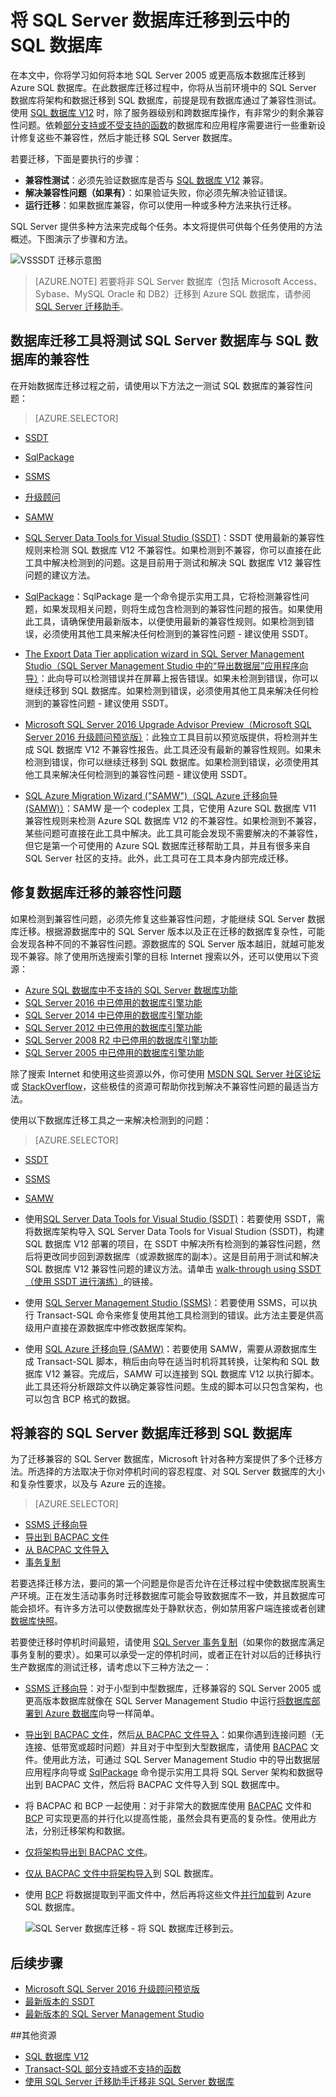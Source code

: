 <properties
   pageTitle="将 SQL Server 数据库迁移到 SQL 数据库 | Azure"
   description="了解如何将本地 SQL Server 数据库迁移到云中的 Azure SQL 数据库。在执行数据库迁移之前使用数据库迁移工具测试兼容性。"
   keywords="数据库迁移、SQL Server 数据库迁移、数据库迁移工具、迁移数据库、迁移 SQL 数据库"
   services="sql-database"
   documentationCenter=""
   authors="carlrabeler"
   manager="jhubbard"
   editor=""/>

<tags
   ms.service="sql-database"
   ms.date="06/07/2016"
   wacn.date="04/22/2016"/>

# 将 SQL Server 数据库迁移到云中的 SQL 数据库

在本文中，你将学习如何将本地 SQL Server 2005 或更高版本数据库迁移到 Azure SQL 数据库。在此数据库迁移过程中，你将从当前环境中的 SQL Server 数据库将架构和数据迁移到 SQL 数据库，前提是现有数据库通过了兼容性测试。使用 [SQL 数据库 V12](/documentation/articles/sql-database-v12-whats-new) 时，除了服务器级别和跨数据库操作，有非常少的剩余兼容性问题。依赖[部分支持或不受支持的函数](/documentation/articles/sql-database-transact-sql-information)的数据库和应用程序需要进行一些重新设计修复这些不兼容性，然后才能迁移 SQL Server 数据库。

若要迁移，下面是要执行的步骤：

- **兼容性测试**：必须先验证数据库是否与 [SQL 数据库 V12](/documentation/articles/sql-database-v12-whats-new) 兼容。 
- **解决兼容性问题（如果有）**：如果验证失败，你必须先解决验证错误。  
- **运行迁移**：如果数据库兼容，你可以使用一种或多种方法来执行迁移。 

SQL Server 提供多种方法来完成每个任务。本文将提供可供每个任务使用的方法概述。下图演示了步骤和方法。

  ![VSSSDT 迁移示意图](./media/sql-database-cloud-migrate/03VSSSDTDiagram.png)
  
 > [AZURE.NOTE] 若要将非 SQL Server 数据库（包括 Microsoft Access、Sybase、MySQL Oracle 和 DB2）迁移到 Azure SQL 数据库，请参阅 [SQL Server 迁移助手](http://blogs.msdn.com/b/ssma)。

## 数据库迁移工具将测试 SQL Server 数据库与 SQL 数据库的兼容性

在开始数据库迁移过程之前，请使用以下方法之一测试 SQL 数据库的兼容性问题：

> [AZURE.SELECTOR]
- [SSDT](/documentation/articles/sql-database-cloud-migrate-fix-compatibility-issues-ssdt)
- [SqlPackage](/documentation/articles/sql-database-cloud-migrate-determine-compatibility-sqlpackage)
- [SSMS](/documentation/articles/sql-database-cloud-migrate-determine-compatibility-ssms)
- [升级顾问](http://www.microsoft.com/download/details.aspx?id=48119)
- [SAMW](/documentation/articles/sql-database-cloud-migrate-fix-compatibility-issues)

- [SQL Server Data Tools for Visual Studio (SSDT)](/documentation/articles/sql-database-cloud-migrate-fix-compatibility-issues-ssdt)：SSDT 使用最新的兼容性规则来检测 SQL 数据库 V12 不兼容性。如果检测到不兼容，你可以直接在此工具中解决检测到的问题。这是目前用于测试和解决 SQL 数据库 V12 兼容性问题的建议方法。 
- [SqlPackage](/documentation/articles/sql-database-cloud-migrate-determine-compatibility-sqlpackage)：SqlPackage 是一个命令提示实用工具，它将检测兼容性问题，如果发现相关问题，则将生成包含检测到的兼容性问题的报告。如果使用此工具，请确保使用最新版本，以便使用最新的兼容性规则。如果检测到错误，必须使用其他工具来解决任何检测到的兼容性问题 - 建议使用 SSDT。  
- [The Export Data Tier application wizard in SQL Server Management Studio（SQL Server Management Studio 中的“导出数据层”应用程序向导）](/documentation/articles/sql-database-cloud-migrate-determine-compatibility-ssms)：此向导可以检测错误并在屏幕上报告错误。如果未检测到错误，你可以继续迁移到 SQL 数据库。如果检测到错误，必须使用其他工具来解决任何检测到的兼容性问题 - 建议使用 SSDT。
- [Microsoft SQL Server 2016 Upgrade Advisor Preview（Microsoft SQL Server 2016 升级顾问预览版）](http://www.microsoft.com/download/details.aspx?id=48119)：此独立工具目前以预览版提供，将检测并生成 SQL 数据库 V12 不兼容性报告。此工具还没有最新的兼容性规则。如果未检测到错误，你可以继续迁移到 SQL 数据库。如果检测到错误，必须使用其他工具来解决任何检测到的兼容性问题 - 建议使用 SSDT。 
- [SQL Azure Migration Wizard ("SAMW")（SQL Azure 迁移向导 (SAMW)）](/documentation/articles/sql-database-cloud-migrate-fix-compatibility-issues)：SAMW 是一个 codeplex 工具，它使用 Azure SQL 数据库 V11 兼容性规则来检测 Azure SQL 数据库 V12 的不兼容性。如果检测到不兼容，某些问题可直接在此工具中解决。此工具可能会发现不需要解决的不兼容性，但它是第一个可使用的 Azure SQL 数据库迁移帮助工具，并且有很多来自 SQL Server 社区的支持。此外，此工具可在工具本身内部完成迁移。 

## 修复数据库迁移的兼容性问题

如果检测到兼容性问题，必须先修复这些兼容性问题，才能继续 SQL Server 数据库迁移。根据源数据库中的 SQL Server 版本以及正在迁移的数据库复杂性，可能会发现各种不同的不兼容性问题。源数据库的 SQL Server 版本越旧，就越可能发现不兼容。除了使用所选搜索引擎的目标 Internet 搜索以外，还可以使用以下资源：

- [Azure SQL 数据库中不支持的 SQL Server 数据库功能](/documentation/articles/sql-database-transact-sql-information)
- [SQL Server 2016 中已停用的数据库引擎功能](https://msdn.microsoft.com/zh-cn/library/ms144262%28v=sql.130%29)
- [SQL Server 2014 中已停用的数据库引擎功能](https://msdn.microsoft.com/zh-cn/library/ms144262%28v=sql.120%29)
- [SQL Server 2012 中已停用的数据库引擎功能](https://msdn.microsoft.com/zh-cn/library/ms144262%28v=sql.110%29)
- [SQL Server 2008 R2 中已停用的数据库引擎功能](https://msdn.microsoft.com/zh-cn/library/ms144262%28v=sql.105%29)
- [SQL Server 2005 中已停用的数据库引擎功能](https://msdn.microsoft.com/zh-cn/library/ms144262%28v=sql.90%29)

除了搜索 Internet 和使用这些资源以外，你可使用 [MSDN SQL Server 社区论坛](https://social.msdn.microsoft.com/Forums/sqlserver/home?category=sqlserver)或 [StackOverflow](http://stackoverflow.com)，这些极佳的资源可帮助你找到解决不兼容性问题的最适当方法。

使用以下数据库迁移工具之一来解决检测到的问题：

> [AZURE.SELECTOR]
- [SSDT](/documentation/articles/sql-database-cloud-migrate-fix-compatibility-issues-ssdt)
- [SSMS](/documentation/articles/sql-database-cloud-migrate-fix-compatibility-issues-ssms)
- [SAMW](/documentation/articles/sql-database-cloud-migrate-fix-compatibility-issues)

- 使用[SQL Server Data Tools for Visual Studio (SSDT)](/documentation/articles/sql-database-cloud-migrate-fix-compatibility-issues-ssdt)：若要使用 SSDT，需将数据库架构导入 SQL Server Data Tools for Visual Studion (SSDT)，构建 SQL 数据库 V12 部署的项目，在 SSDT 中解决所有检测到的兼容性问题，然后将更改同步回到源数据库（或源数据库的副本）。这是目前用于测试和解决 SQL 数据库 V12 兼容性问题的建议方法。请单击 [walk-through using SSDT（使用 SSDT 进行演练）](/documentation/articles/sql-database-cloud-migrate-fix-compatibility-issues-ssdt)的链接。
- 使用 [SQL Server Management Studio (SSMS)](/documentation/articles/sql-database-cloud-migrate-fix-compatibility-issues-ssms)：若要使用 SSMS，可以执行 Transact-SQL 命令来修复使用其他工具检测到的错误。此方法主要是供高级用户直接在源数据库中修改数据库架构。 
- 使用 [SQL Azure 迁移向导 (SAMW)](/documentation/articles/sql-database-cloud-migrate-fix-compatibility-issues)：若要使用 SAMW，需要从源数据库生成 Transact-SQL 脚本，稍后由向导在适当时机将其转换，让架构和 SQL 数据库 V12 兼容。完成后，SAMW 可以连接到 SQL 数据库 V12 以执行脚本。此工具还将分析跟踪文件以确定兼容性问题。生成的脚本可以只包含架构，也可以包含 BCP 格式的数据。

## 将兼容的 SQL Server 数据库迁移到 SQL 数据库

为了迁移兼容的 SQL Server 数据库，Microsoft 针对各种方案提供了多个迁移方法。所选择的方法取决于你对停机时间的容忍程度、对 SQL Server 数据库的大小和复杂性要求，以及与 Azure 云的连接。

> [AZURE.SELECTOR]
- [SSMS 迁移向导](/documentation/articles/sql-database-cloud-migrate-compatible-using-ssms-migration-wizard)
- [导出到 BACPAC 文件](/documentation/articles/sql-database-cloud-migrate-compatible-export-bacpac-ssms)
- [从 BACPAC 文件导入](/documentation/articles/sql-database-cloud-migrate-compatible-import-bacpac-ssms)
- [事务复制](/documentation/articles/sql-database-cloud-migrate-compatible-using-transactional-replication)

若要选择迁移方法，要问的第一个问题是你是否允许在迁移过程中使数据库脱离生产环境。正在发生活动事务时迁移数据库可能会导致数据库不一致，并且数据库可能会损坏。有许多方法可以使数据库处于静默状态，例如禁用客户端连接或者创建[数据库快照](https://msdn.microsoft.com/zh-cn/library/ms175876.aspx)。

若要使迁移时停机时间最短，请使用 [SQL Server 事务复制](/documentation/articles/sql-database-cloud-migrate-compatible-using-transactional-replication)（如果你的数据库满足事务复制的要求）。如果可以承受一定的停机时间，或者正在针对以后的迁移执行生产数据库的测试迁移，请考虑以下三种方法之一：

- [SSMS 迁移向导](/documentation/articles/sql-database-cloud-migrate-compatible-using-ssms-migration-wizard)：对于小型到中型数据库，迁移兼容的 SQL Server 2005 或更高版本数据库就像在 SQL Server Management Studio 中运行[将数据库部署到 Azure 数据库](/documentation/articles/sql-database-cloud-migrate-compatible-using-ssms-migration-wizard)向导一样简单。
- [导出到 BACPAC 文件](/documentation/articles/sql-database-cloud-migrate-compatible-export-bacpac-ssms)，然后[从 BACPAC 文件导入](/documentation/articles/sql-database-cloud-migrate-compatible-import-bacpac-ssms)：如果你遇到连接问题（无连接、低带宽或超时问题）并且对于中型到大型数据库，请使用 [BACPAC](https://msdn.microsoft.com/zh-cn/library/ee210546.aspx#Anchor_4) 文件。使用此方法，可通过 SQL Server Management Studio 中的导出数据层应用程序向导或 [SqlPackage](https://msdn.microsoft.com/zh-cn/library/hh550080.aspx) 命令提示实用工具将 SQL Server 架构和数据导出到 BACPAC 文件，然后将 BACPAC 文件导入到 SQL 数据库中。
- 将 BACPAC 和 BCP 一起使用：对于非常大的数据库使用 [BACPAC](https://msdn.microsoft.com/zh-cn/library/ee210546.aspx#Anchor_4) 文件和 [BCP](https://msdn.microsoft.com/zh-cn/library/ms162802.aspx) 可实现更高的并行化以提高性能，虽然会具有更高的复杂性。使用此方法，分别迁移架构和数据。
 - [仅将架构导出到 BACPAC 文件](/documentation/articles/sql-database-cloud-migrate-compatible-export-bacpac-ssms)。
 - [仅从 BACPAC 文件中将架构导入](/documentation/articles/sql-database-cloud-migrate-compatible-import-bacpac-ssms)到 SQL 数据库。
 - 使用 [BCP](https://msdn.microsoft.com/zh-cn/library/ms162802.aspx) 将数据提取到平面文件中，然后再将这些文件[并行加载](https://technet.microsoft.com/zh-cn/library/dd425070.aspx)到 Azure SQL 数据库。

	 ![SQL Server 数据库迁移 - 将 SQL 数据库迁移到云。](./media/sql-database-cloud-migrate/01SSMSDiagram_new.png)

## 后续步骤

- [Microsoft SQL Server 2016 升级顾问预览版](http://www.microsoft.com/download/details.aspx?id=48119)
- [最新版本的 SSDT](https://msdn.microsoft.com/zh-cn/library/mt204009.aspx)
- [最新版本的 SQL Server Management Studio](https://msdn.microsoft.com/zh-cn/library/mt238290.aspx)

##其他资源

- [SQL 数据库 V12](/documentation/articles/sql-database-v12-whats-new)
- [Transact-SQL 部分支持或不支持的函数](/documentation/articles/sql-database-transact-sql-information)
- [使用 SQL Server 迁移助手迁移非 SQL Server 数据库](http://blogs.msdn.com/b/ssma/)

<!---HONumber=Mooncake_0704_2016-->